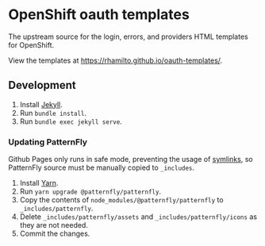 # OpenShift oauth templates

The upstream source for the login, errors, and providers HTML templates for OpenShift.

View the templates at https://rhamilto.github.io/oauth-templates/.

## Development

1. Install [Jekyll](https://jekyllrb.com/docs/installation/).
1. Run `bundle install`.
1. Run `bundle exec jekyll serve`.

### Updating PatternFly

Github Pages only runs in safe mode, preventing the usage of [symlinks](https://github.com/jekyll/jekyll/pull/6670), so PatternFly source must be manually copied to `_includes`.

1. Install [Yarn](https://yarnpkg.com/lang/en/docs/install).
1. Run `yarn upgrade @patternfly/patternfly`.
1. Copy the contents of `node_modules/@patternfly/patternfly` to `_includes/patternfly`.
1. Delete `_includes/patternfly/assets` and `_includes/patternfly/icons` as they are not needed.
1. Commit the changes.
